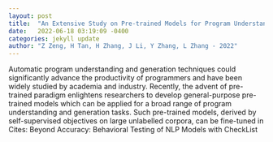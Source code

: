 ```yaml
---
layout: post
title:  "An Extensive Study on Pre-trained Models for Program Understanding and Generation"
date:   2022-06-18 03:19:09 -0400
categories: jekyll update
author: "Z Zeng, H Tan, H Zhang, J Li, Y Zhang, L Zhang - 2022"
---
```

Automatic program understanding and generation techniques could significantly advance the productivity of programmers and have been widely studied by academia and industry. Recently, the advent of pre-trained paradigm enlightens researchers to develop general-purpose pre-trained models which can be applied for a broad range of program understanding and generation tasks. Such pre-trained models, derived by self-supervised objectives on large unlabelled corpora, can be fine-tuned in  Cites: Beyond Accuracy: Behavioral Testing of NLP Models with CheckList